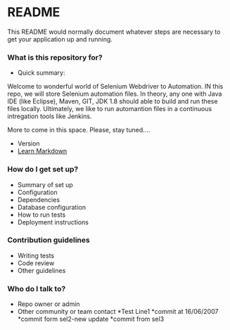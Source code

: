 # README #

This README would normally document whatever steps are necessary to get your application up and running.

### What is this repository for? ###

* Quick summary:

Welcome to wonderful world of Selenium Webdriver to Automation. IN this repo, we will store Selenium automation files. In theory, any one with Java IDE (like Eclipse), Maven, GIT, JDK 1.8 should able to build and run these files locally. Ultimately, we like to run automantion files in a continuous intregation tools like Jenkins.

More to come in this space. Please, stay tuned....
   
* Version
* [Learn Markdown](https://bitbucket.org/tutorials/markdowndemo)

### How do I get set up? ###

* Summary of set up
* Configuration
* Dependencies
* Database configuration
* How to run tests
* Deployment instructions

### Contribution guidelines ###

* Writing tests
* Code review
* Other guidelines

### Who do I talk to? ###

* Repo owner or admin
* Other community or team contact
*Test Line1
*commit at 16/06/2007
*commit form sel2-new update
*commit from sel3